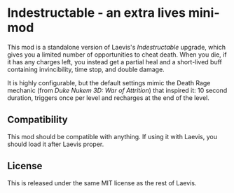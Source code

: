 # Indestructable - an extra lives mini-mod

This mod is a standalone version of Laevis's *Indestructable* upgrade, which gives you a limited number of opportunities to cheat death. When you die, if it has any charges left, you instead get a partial heal and a short-lived buff containing invincibility, time stop, and double damage.

It is highly configurable, but the default settings mimic the Death Rage mechanic (from *Duke Nukem 3D: War of Attrition*) that inspired it: 10 second duration, triggers once per level and recharges at the end of the level.

## Compatibility

This mod should be compatible with anything. If using it with Laevis, you should load it after Laevis proper.

## License

This is released under the same MIT license as the rest of Laevis.
